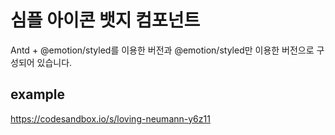 # 심플 아이콘 뱃지 컴포넌트

Antd + @emotion/styled를 이용한 버전과 @emotion/styled만 이용한 버전으로 구성되어 있습니다.

## example
https://codesandbox.io/s/loving-neumann-y6z11
